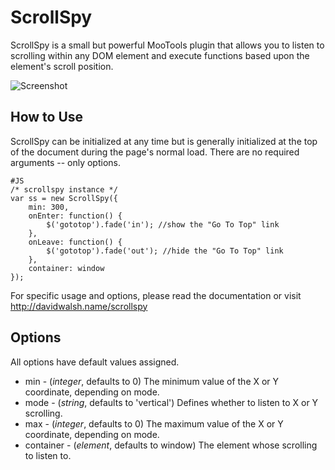 ScrollSpy
=========

ScrollSpy is a small but powerful MooTools plugin that allows you to listen to scrolling within any DOM element and execute functions based upon the element's scroll position.

![Screenshot](http://davidwalsh.name/dw-content/scrollspy.png)


How to Use
----------

ScrollSpy can be initialized at any time but is generally initialized at the top of the document during the page's normal load.  There are no required arguments -- only options.

	#JS
	/* scrollspy instance */
	var ss = new ScrollSpy({
		min: 300,
		onEnter: function() {
			$('gototop').fade('in'); //show the "Go To Top" link
		},
		onLeave: function() {
			$('gototop').fade('out'); //hide the "Go To Top" link
		},
		container: window
	});
	

For specific usage and options, please read the documentation or visit http://davidwalsh.name/scrollspy


Options
-------

All options have default values assigned.

* min - (*integer*, defaults to 0)  The minimum value of the X or Y coordinate, depending on mode.
* mode - (*string*, defaults to 'vertical')  Defines whether to listen to X or Y scrolling.
* max - (*integer*, defaults to 0)  The maximum value of the X or Y coordinate, depending on mode.
* container - (*element*, defaults to window)  The element whose scrolling to listen to.